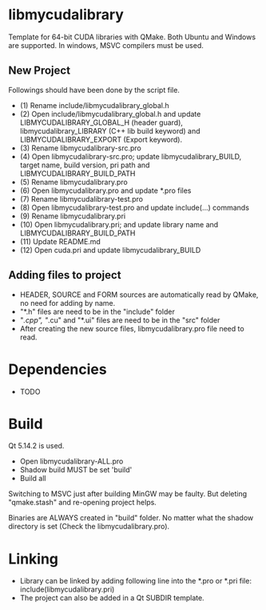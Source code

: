 # libmycudalibrary

Template for 64-bit CUDA libraries with QMake. Both Ubuntu and Windows are supported. In windows, MSVC compilers must be used.

## New Project

Followings should have been done by the script file.

* (1) Rename include/libmycudalibrary_global.h
* (2) Open include/libmycudalibrary_global.h and update LIBMYCUDALIBRARY_GLOBAL_H (header guard), libmycudalibrary_LIBRARY (C++ lib build keyword) and LIBMYCUDALIBRARY_EXPORT (Export keyword).
* (3) Rename libmycudalibrary-src.pro
* (4) Open libmycudalibrary-src.pro; update libmycudalibrary_BUILD, target name, build version, pri path and LIBMYCUDALIBRARY_BUILD_PATH
* (5) Rename libmycudalibrary.pro
* (6) Open libmycudalibrary.pro and update *.pro files
* (7) Rename libmycudalibrary-test.pro
* (8) Open libmycudalibrary-test.pro and update include(...) commands
* (9) Rename libmycudalibrary.pri
* (10) Open libmycudalibrary.pri; and update library name and LIBMYCUDALIBRARY_BUILD_PATH
* (11) Update README.md
* (12) Open cuda.pri and update libmycudalibrary_BUILD

## Adding files to project

* HEADER, SOURCE and FORM sources are automatically read by QMake, no need for adding by name.
* "*.h" files are need to be in the "include" folder
* "*.cpp", "*.cu" and "*.ui" files are need to be in the "src" folder
* After creating the new source files, libmycudalibrary.pro file need to read.

# Dependencies

* TODO 

# Build

Qt 5.14.2 is used.

* Open libmycudalibrary-ALL.pro
* Shadow build MUST be set 'build'
* Build all

Switching to MSVC just after building MinGW may be faulty. But deleting "qmake.stash" and re-opening project helps.

Binaries are ALWAYS created in "build" folder. No matter what the shadow directory is set (Check the libmycudalibrary.pro).

# Linking

* Library can be linked by adding following line into the *.pro or *.pri file:
	include(libmycudalibrary.pri)
* The project can also be added in a Qt SUBDIR template.
